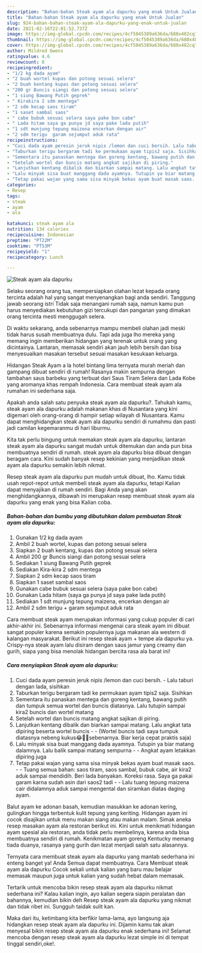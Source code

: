 ```yaml
---
description: "Bahan-bahan Steak ayam ala dapurku yang enak Untuk Jualan"
title: "Bahan-bahan Steak ayam ala dapurku yang enak Untuk Jualan"
slug: 924-bahan-bahan-steak-ayam-ala-dapurku-yang-enak-untuk-jualan
date: 2021-02-16T22:01:52.737Z
image: https://img-global.cpcdn.com/recipes/4cf5045389a636da/680x482cq70/steak-ayam-ala-dapurku-foto-resep-utama.jpg
thumbnail: https://img-global.cpcdn.com/recipes/4cf5045389a636da/680x482cq70/steak-ayam-ala-dapurku-foto-resep-utama.jpg
cover: https://img-global.cpcdn.com/recipes/4cf5045389a636da/680x482cq70/steak-ayam-ala-dapurku-foto-resep-utama.jpg
author: Mildred Owens
ratingvalue: 4.6
reviewcount: 8
recipeingredient:
- "1/2 kg dada ayam"
- "2 buah wortel kupas dan potong sesuai selera"
- "2 buah kentang kupas dan potong sesuai selera"
- "200 gr Buncis siangi dan potong sesuai selera"
- "1 siung Bawang Putih geprek"
- " Kirakira 2 sdm mentega"
- "2 sdm kecap saos tiram"
- "1 saset sambal saos"
- " cabe bubuk sesuai selera saya pake bon cabe"
- " Lada hitam saya ga punya jd saya pake lada putih"
- "1 sdt munjung tepung maizena encerkan dengan air"
- "2 sdm terigu  garam sejumput aduk rata"
recipeinstructions:
- "Cuci dada ayam peresin jeruk nipis /lemon dan cuci bersih. Lalu taburi dengan lada, sisihkan"
- "Taburkan terigu bergaram tadi ke permukaan ayam tipis2 saja. Sisihkan"
- "Sementara itu panaskan mentega dan goreng kentang, bawang putih dan tumpuk semua wortel dan buncis diatasnya. Lalu tutupin sampai kira2 buncis dan wortel matang"
- "Setelah wortel dan buncis matang angkat sajikan di piring."
- "Lanjutkan kentang dibalik dan biarkan sampai matang. Lalu angkat tata dipiring beserta wortel buncis  (Wortel buncis tadi saya tumpuk diatasnya nebeng kukus😂🤦‍♂️sebenarnya. Biar kerja cepat praktis saja)"
- "Lalu minyak sisa buat manggang dada ayamnya. Tutupin ya biar matang dalamnya. Lalu balik sampai matang sempurna  Angkat ayam letakkan dipiring juga"
- "Tetap pakai wajan yang sama sisa minyak bekas ayam buat masak saos.  Tuang semua bahan: saos tiram, saos sambal, bubuk cabe, air kira2 aduk sampai mendidih. Beri lada banyakan. Koreksi rasa. Saya ga pakai garam karna sudah asin dari saos2 tadi  Lalu tuang tepung maizena cair didalamnya aduk sampai mengental dan siramkan diatas daging ayam."
categories:
- Resep
tags:
- steak
- ayam
- ala

katakunci: steak ayam ala 
nutrition: 134 calories
recipecuisine: Indonesian
preptime: "PT22M"
cooktime: "PT53M"
recipeyield: "1"
recipecategory: Lunch

---
```



![Steak ayam ala dapurku](https://img-global.cpcdn.com/recipes/4cf5045389a636da/680x482cq70/steak-ayam-ala-dapurku-foto-resep-utama.jpg)

Selaku seorang orang tua, mempersiapkan olahan lezat kepada orang tercinta adalah hal yang sangat menyenangkan bagi anda sendiri. Tanggung jawab seorang istri Tidak saja menangani rumah saja, namun kamu pun harus menyediakan kebutuhan gizi tercukupi dan panganan yang dimakan orang tercinta mesti menggugah selera.

Di waktu  sekarang, anda sebenarnya mampu membeli olahan jadi meski tidak harus susah membuatnya dulu. Tapi ada juga lho mereka yang memang ingin memberikan hidangan yang terenak untuk orang yang dicintainya. Lantaran, memasak sendiri akan jauh lebih bersih dan bisa menyesuaikan masakan tersebut sesuai masakan kesukaan keluarga. 

Hidangan Steak Ayam a la hotel bintang lima ternyata murah meriah dan gampang dibuat sendiri di rumah! Rasanya makin sempurna dengan tambahan saus barbeku yang terbuat dari Saus Tiram Selera dan Lada Kobe yang aromanya khas rempah Indonesia. Cara membuat steak ayam ala rumahan ini sederhana saja.

Apakah anda salah satu penyuka steak ayam ala dapurku?. Tahukah kamu, steak ayam ala dapurku adalah makanan khas di Nusantara yang kini digemari oleh orang-orang di hampir setiap wilayah di Nusantara. Kamu dapat menghidangkan steak ayam ala dapurku sendiri di rumahmu dan pasti jadi camilan kegemaranmu di hari liburmu.

Kita tak perlu bingung untuk memakan steak ayam ala dapurku, lantaran steak ayam ala dapurku sangat mudah untuk ditemukan dan anda pun bisa membuatnya sendiri di rumah. steak ayam ala dapurku bisa dibuat dengan beragam cara. Kini sudah banyak resep kekinian yang menjadikan steak ayam ala dapurku semakin lebih nikmat.

Resep steak ayam ala dapurku pun mudah untuk dibuat, lho. Kamu tidak usah repot-repot untuk membeli steak ayam ala dapurku, tetapi Kalian dapat menyajikan di rumah sendiri. Bagi Anda yang akan menghidangkannya, dibawah ini merupakan resep membuat steak ayam ala dapurku yang enak yang bisa Kalian coba.

<!--inarticleads1-->

##### Bahan-bahan dan bumbu yang dibutuhkan dalam pembuatan Steak ayam ala dapurku:

1. Gunakan 1/2 kg dada ayam
1. Ambil 2 buah wortel, kupas dan potong sesuai selera
1. Siapkan 2 buah kentang, kupas dan potong sesuai selera
1. Ambil 200 gr Buncis siangi dan potong sesuai selera
1. Sediakan 1 siung Bawang Putih geprek
1. Sediakan  Kira-kira 2 sdm mentega
1. Siapkan 2 sdm kecap saos tiram
1. Siapkan 1 saset sambal saos
1. Gunakan  cabe bubuk sesuai selera (saya pake bon cabe)
1. Gunakan  Lada hitam (saya ga punya jd saya pake lada putih)
1. Sediakan 1 sdt munjung tepung maizena, encerkan dengan air
1. Ambil 2 sdm terigu + garam sejumput aduk rata


Cara membuat steak ayam merupakan informasi yang cukup populer di cari akhir-akhir ini. Sebenarnya informasi mengenai cara steak ayam ini dibuat sangat populer karena semakin populernya juga makanan ala western di kalangan masyarakat. Berikut ini resep steak ayam + tempe ala dapurku ya. Crispy-nya steak ayam lalu disiram dengan saus jamur yang creamy dan gurih, siapa yang bisa menolak hidangan bercita rasa ala barat ini! 

<!--inarticleads2-->

##### Cara menyiapkan Steak ayam ala dapurku:

1. Cuci dada ayam peresin jeruk nipis /lemon dan cuci bersih. - Lalu taburi dengan lada, sisihkan
1. Taburkan terigu bergaram tadi ke permukaan ayam tipis2 saja. Sisihkan
1. Sementara itu panaskan mentega dan goreng kentang, bawang putih dan tumpuk semua wortel dan buncis diatasnya. Lalu tutupin sampai kira2 buncis dan wortel matang
1. Setelah wortel dan buncis matang angkat sajikan di piring.
1. Lanjutkan kentang dibalik dan biarkan sampai matang. Lalu angkat tata dipiring beserta wortel buncis -  - (Wortel buncis tadi saya tumpuk diatasnya nebeng kukus😂🤦‍♂️sebenarnya. Biar kerja cepat praktis saja)
1. Lalu minyak sisa buat manggang dada ayamnya. Tutupin ya biar matang dalamnya. Lalu balik sampai matang sempurna -  - Angkat ayam letakkan dipiring juga
1. Tetap pakai wajan yang sama sisa minyak bekas ayam buat masak saos. -  - Tuang semua bahan: saos tiram, saos sambal, bubuk cabe, air kira2 aduk sampai mendidih. Beri lada banyakan. Koreksi rasa. Saya ga pakai garam karna sudah asin dari saos2 tadi -  - Lalu tuang tepung maizena cair didalamnya aduk sampai mengental dan siramkan diatas daging ayam.


Balut ayam ke adonan basah, kemudian masukkan ke adonan kering, gulingkan hingga terbentuk kulit tepung yang keriting. Hidangan ayam ini cocok disajikan untuk menu makan siang atau makan malam. Simak aneka resep masakan ayam ala restoran berikut ini. Kini untuk menikmati hidangan ayam spesial ala restoran, anda tidak perlu membelinya, karena anda bisa membuatnya sendiri di rumah. Kenikmatan ayam goreng Kentucky memang tiada duanya, rasanya yang gurih dan lezat menjadi salah satu alasannya. 

Ternyata cara membuat steak ayam ala dapurku yang mantab sederhana ini enteng banget ya! Anda Semua dapat membuatnya. Cara Membuat steak ayam ala dapurku Cocok sekali untuk kalian yang baru mau belajar memasak maupun juga untuk kalian yang sudah hebat dalam memasak.

Tertarik untuk mencoba bikin resep steak ayam ala dapurku nikmat sederhana ini? Kalau kalian ingin, ayo kalian segera siapin peralatan dan bahannya, kemudian bikin deh Resep steak ayam ala dapurku yang nikmat dan tidak ribet ini. Sungguh taidak sulit kan. 

Maka dari itu, ketimbang kita berfikir lama-lama, ayo langsung aja hidangkan resep steak ayam ala dapurku ini. Dijamin kamu tak akan menyesal bikin resep steak ayam ala dapurku enak sederhana ini! Selamat mencoba dengan resep steak ayam ala dapurku lezat simple ini di tempat tinggal sendiri,oke!.

